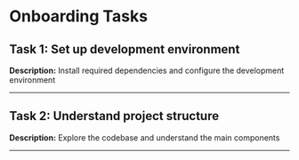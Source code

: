 # Onboarding Tasks

## Task 1: Set up development environment

**Description:** Install required dependencies and configure the development environment

---

## Task 2: Understand project structure

**Description:** Explore the codebase and understand the main components

---

